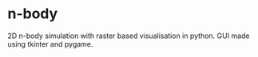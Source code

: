 # n-body
 2D n-body simulation with raster based visualisation in python.
 GUI made using tkinter and pygame.